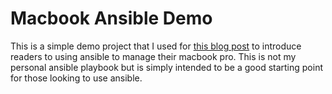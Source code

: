 # Macbook Ansible Demo
This is a simple demo project that I used for [this blog post](http://blog.james-carr.org/2016/03/29/managing-your-macbook-with-ansible/) to
introduce readers to using ansible to manage their macbook pro. This is
not my personal ansible playbook but is simply intended to be a good
starting point for those looking to use ansible.
